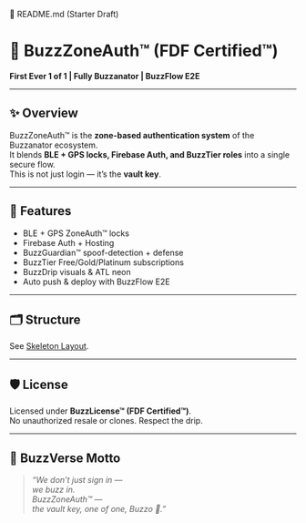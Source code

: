 📝 README.md (Starter Draft)

# 🔐 BuzzZoneAuth™ (FDF Certified™)
**First Ever 1 of 1 | Fully Buzzanator | BuzzFlow E2E**

---

## ✨ Overview
BuzzZoneAuth™ is the **zone-based authentication system** of the Buzzanator ecosystem.  
It blends **BLE + GPS locks, Firebase Auth, and BuzzTier roles** into a single secure flow.  
This is not just login — it’s the **vault key**.

---

## 🔑 Features
- BLE + GPS ZoneAuth™ locks  
- Firebase Auth + Hosting  
- BuzzGuardian™ spoof-detection + defense  
- BuzzTier Free/Gold/Platinum subscriptions  
- BuzzDrip visuals & ATL neon  
- Auto push & deploy with BuzzFlow E2E  

---

## 🗂️ Structure
See [Skeleton Layout](./).  

---

## 🛡️ License
Licensed under **BuzzLicense™ (FDF Certified™)**.  
No unauthorized resale or clones. Respect the drip.  

---

## 💎 BuzzVerse Motto
> *“We don’t just sign in —  
> we buzz in.  
> BuzzZoneAuth™ —  
> the vault key, one of one, Buzzo 🐝.”*
